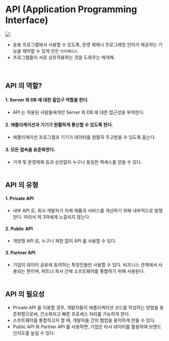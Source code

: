 # API (Application Programming Interface)
![](https://images.velog.io/images/sangwoo24/post/b9956b5d-c2f4-4512-ae52-8213fee53912/%EC%8A%A4%ED%81%AC%EB%A6%B0%EC%83%B7%202021-05-03%20%EC%98%A4%EC%A0%84%203.42.11.png)

- 응용 프로그램에서 사용할 수 있도록, 운영 체제나 프로그래밍 언어가 제공하는 기능을 제어할 수 있게 만든 `인터페이스`
- 프로그램들이 서로 상호작용하는 것을 도와주는 매개체.
<br><br><br>

## API 의 역할?
#### 1. Server 와 DB 에 대한 출입구 역할을 한다.
- API 는 허용된 사람들에게만 Server 와 DB 에 대한 접근성을 부여한다.

#### 2. 애플리케이션과 기기가 원활하게 통신할 수 있도록 한다.
- 애플리케이션 프로그램과 기기가 데이터를 원활히 주고받을 수 있도록 돕는다.

#### 3. 모든 접속을 표준화한다.
- 기계 및 운영체제 등과 상관없이 누구나 동일한 액세스를 얻을 수 있다.
<br><br>

## API 의 유형
#### 1. Private API
- 내부 API 로, 회사 개발자가 자체 제품과 서비스를 개선하기 위해 내부적으로 발행한다. 따라서 제 3자에게 노출되지 않는다.

#### 2. Public API
- 개방형 API 로, 누구나 제한 없이 API 를 사용할 수 있다.

#### 3. Partner API
- 기업이 데이터 공유에 동의하는 특정인들만 사용할 수 있다. 비즈니스 관계에서 사용되는 편이며, 파트너 회사 간에 소프트웨어를 통합하기 위해 사용된다.
<br><br>

## API 의 필요성
- Private API 를 이용할 경우, 개발자들이 애플리케이션 코드를 작성하는 방법을 표준화함으로써, 간소화되고 빠른 프로세스 처리를 가능하게 한다.
- 소프트웨어를 통합하고자 할 때, 개발자들 간의 협업을 용이하게 만들 수 있다.
- Public API 와 Partner API 를 사용하면, 기업은 타사 데이터를 활용하여 브랜드 인지도를 높일 수 있다.